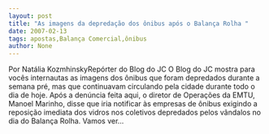 ```yaml
---
layout: post
title: "As imagens da depredação dos ônibus após o Balança Rolha "
date: 2007-02-13
tags: apostas,Balança Comercial,ônibus
author: None
---
```

Por Natália KozmhinskyRepórter do Blog do JC 
O Blog do JC mostra para vocês internautas as imagens dos ônibus que foram depredados durante a semana pré, mas que continuavam circulando pela cidade durante todo o dia de hoje. 
Após a denúncia feita aqui,&nbsp;o diretor de Operações da EMTU, Manoel Marinho, disse que&nbsp;iria notificar&nbsp;às empresas de ônibus exigindo a reposição imediata dos vidros nos coletivos depredados pelos vândalos no dia do Balança Rolha. Vamos ver... 